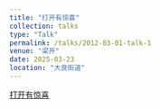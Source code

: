 ```yaml
---
title: "打开有惊喜"
collection: talks
type: "Talk"
permalink: /talks/2012-03-01-talk-1
venue: "梁开"
date: 2025-03-23
location: "大良街道"
---
```


[打开有惊喜](https://bluearchive-cn.com/)
